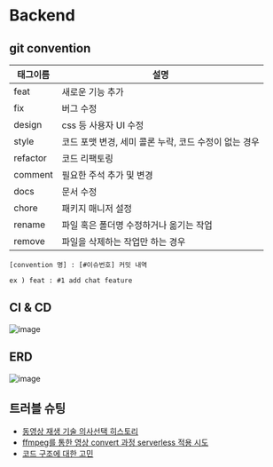 # Backend

## git convention

| 태그이름 | 설명                                                  |
| -------- | ----------------------------------------------------- |
| feat     | 새로운 기능 추가                                      |
| fix      | 버그 수정                                             |
| design   | css 등 사용자 UI 수정                                 |
| style    | 코드 포맷 변경, 세미 콜론 누락, 코드 수정이 없는 경우 |
| refactor | 코드 리팩토링                                         |
| comment  | 필요한 주석 추가 및 변경                              |
| docs     | 문서 수정                                             |
| chore    | 패키지 매니저 설정                                    |
| rename   | 파일 혹은 폴더명 수정하거나 옮기는 작업               |
| remove   | 파일을 삭제하는 작업만 하는 경우                      |

```
[convention 명] : [#이슈번호] 커밋 내역

ex ) feat : #1 add chat feature
```

## CI & CD
![image](https://user-images.githubusercontent.com/25299428/165933244-897084cb-aec9-4ce8-b621-ac4012ebad63.png)

## ERD
![image](https://user-images.githubusercontent.com/25299428/169738922-620ac28a-5f16-4b90-9a08-3e1de554dc80.png)

## 트러블 슈팅
- [동영상 재생 기술 의사선택 히스토리](https://github.com/Numble3/Paws-Backend/wiki/%EB%8F%99%EC%98%81%EC%83%81-%EC%9E%AC%EC%83%9D-%EA%B8%B0%EC%88%A0-%EC%9D%98%EC%82%AC%EC%84%A0%ED%83%9D-%ED%9E%88%EC%8A%A4%ED%86%A0%EB%A6%AC)
- [ffmpeg를 통한 영상 convert 과정 serverless 적용 시도](https://velog.io/@appti/ffmpeg%EB%A5%BC-%ED%86%B5%ED%95%9C-%EC%98%81%EC%83%81-convert-%EA%B3%BC%EC%A0%95-serverless-%EC%A0%81%EC%9A%A9-%EC%8B%9C%EB%8F%84)
- [코드 구조에 대한 고민](https://andrewyun.tistory.com/139)
